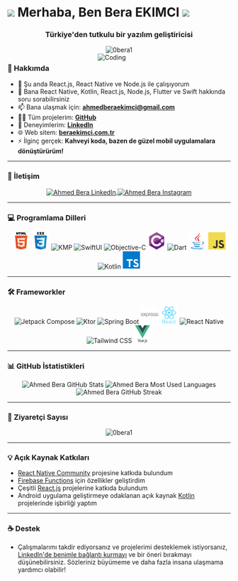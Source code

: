 # <img src="https://user-images.githubusercontent.com/74038190/226190894-18e959ba-d458-4b94-ac44-790190f2a947.gif" height="40" /> Merhaba, Ben Bera EKIMCI <img src="https://user-images.githubusercontent.com/74038190/226190894-18e959ba-d458-4b94-ac44-790190f2a947.gif" height="40" />

<h3 align="center">Türkiye'den tutkulu bir yazılım geliştiricisi</h3>

<div align="center">
  <img src="https://github-profile-trophy.vercel.app/?username=0bera1&theme=algolia&margin-w=15" alt="0bera1" />
</div>

<img align="right" alt="Coding" width="300" src="https://media.licdn.com/dms/image/C4E12AQHhfpP2slLoXw/article-cover_image-shrink_600_2000/0/1578791251071?e=2147483647&v=beta&t=z0mDGgtn6FZAR_FAWN0lu2QP80ugvAfOnWcJ3acz7Rk">

### 🚀 Hakkımda
- 🔭 Şu anda React.js, React Native ve Node.js ile çalışıyorum
- 💬 Bana React Native, Kotlin, React.js, Node.js, Flutter ve Swift hakkında soru sorabilirsiniz
- 📫 Bana ulaşmak için: **[ahmedberaekimci@gmail.com](mailto:ahmedberaekimci@gmail.com)**
- 👨‍💻 Tüm projelerim: **[GitHub](https://github.com/0bera1)**
- 📄 Deneyimlerim: **[LinkedIn](https://linkedin.com/in/ahmed-bera-ekimci)**
- 🌐 Web sitem: **[beraekimci.com.tr](http://beraekimci.com.tr)**
- ⚡ İlginç gerçek: **Kahveyi koda, bazen de güzel mobil uygulamalara dönüştürürüm!**

---

### 🤝 İletişim
<div align="center">
  <a href="https://www.linkedin.com/in/ahmed-bera-ekimci" target="blank">
    <img align="center" src="https://raw.githubusercontent.com/rahuldkjain/github-profile-readme-generator/master/src/images/icons/Social/linked-in-alt.svg" alt="Ahmed Bera LinkedIn" height="30" width="40" />
  </a>
  <a href="https://www.instagram.com/0bera1/" target="blank">
    <img align="center" src="https://raw.githubusercontent.com/rahuldkjain/github-profile-readme-generator/master/src/images/icons/Social/instagram.svg" alt="Ahmed Bera Instagram" height="30" width="40" />
  </a>
</div>

---

### 💻 Programlama Dilleri
<div align="center">
  <img src="https://raw.githubusercontent.com/devicons/devicon/master/icons/html5/html5-original-wordmark.svg" alt="HTML5" width="40" height="40"/>
  <img src="https://raw.githubusercontent.com/devicons/devicon/master/icons/css3/css3-original-wordmark.svg" alt="CSS3" width="40" height="40"/>
  <img src="https://www.vectorlogo.zone/logos/kotlinlang/kotlinlang-icon.svg" alt="KMP" width="40" height="40"/>
  <img src="https://www.vectorlogo.zone/logos/swift/swift-icon.svg" alt="SwiftUI" width="40" height="40"/>
  <img src="https://www.vectorlogo.zone/logos/apple/apple-icon.svg" alt="Objective-C" width="40" height="40"/>
  <img src="https://raw.githubusercontent.com/devicons/devicon/master/icons/csharp/csharp-original.svg" alt="C#" width="40" height="40"/>
  <img src="https://www.vectorlogo.zone/logos/dartlang/dartlang-icon.svg" alt="Dart" width="40" height="40"/>
  <img src="https://raw.githubusercontent.com/devicons/devicon/master/icons/java/java-original.svg" alt="Java" width="40" height="40"/>
  <img src="https://raw.githubusercontent.com/devicons/devicon/master/icons/javascript/javascript-original.svg" alt="JavaScript" width="40" height="40"/>
  <img src="https://www.vectorlogo.zone/logos/kotlinlang/kotlinlang-icon.svg" alt="Kotlin" width="40" height="40"/>
  <img src="https://raw.githubusercontent.com/devicons/devicon/master/icons/typescript/typescript-original.svg" alt="TypeScript" width="40" height="40"/>
</div>

---

### 🛠️ Frameworkler
<div align="center">
  <img src="https://developer.android.com/static/images/logos/android.svg" alt="Jetpack Compose" width="40" height="40"/>
  <img src="https://www.vectorlogo.zone/logos/kotlinlang/kotlinlang-icon.svg" alt="Ktor" width="40" height="40"/>
  <img src="https://www.vectorlogo.zone/logos/springio/springio-icon.svg" alt="Spring Boot" width="40" height="40"/>
  <img src="https://raw.githubusercontent.com/devicons/devicon/master/icons/express/express-original-wordmark.svg" alt="Express.js" width="40" height="40"/>
  <img src="https://raw.githubusercontent.com/devicons/devicon/master/icons/react/react-original-wordmark.svg" alt="React" width="40" height="40"/>
  <img src="https://reactnative.dev/img/header_logo.svg" alt="React Native" width="40" height="40"/>
  <img src="https://www.vectorlogo.zone/logos/tailwindcss/tailwindcss-icon.svg" alt="Tailwind CSS" width="40" height="40"/>
  <img src="https://raw.githubusercontent.com/devicons/devicon/master/icons/vuejs/vuejs-original-wordmark.svg" alt="Vue.js" width="40" height="40"/>
</div>

---

### 📊 GitHub İstatistikleri
<div align="center">
  <img src="https://github-readme-stats.vercel.app/api?username=0bera1&show_icons=true&theme=radical" alt="Ahmed Bera GitHub Stats" />
  <img src="https://github-readme-stats.vercel.app/api/top-langs/?username=0bera1&layout=compact&theme=radical" alt="Ahmed Bera Most Used Languages" />
  <img src="https://github-readme-streak-stats.herokuapp.com/?user=0bera1&theme=radical" alt="Ahmed Bera GitHub Streak" />
</div>

---

### 👀 Ziyaretçi Sayısı
<div align="center">
  <img src="https://komarev.com/ghpvc/?username=0bera1&label=Profile%20Views&color=blue&style=plastic" alt="0bera1" />
</div>

---

### 💡 Açık Kaynak Katkıları
- [React Native Community](https://github.com/react-native-community) projesine katkıda bulundum
- [Firebase Functions](https://github.com/firebase/functions) için özellikler geliştirdim
- Çeşitli [React.js](https://github.com/facebook/react) projelerine katkıda bulundum
- Android uygulama geliştirmeye odaklanan açık kaynak [Kotlin](https://github.com/JetBrains/kotlin) projelerinde işbirliği yaptım

---

### ☕ Destek
- Çalışmalarımı takdir ediyorsanız ve projelerimi desteklemek istiyorsanız, [LinkedIn'de benimle bağlantı kurmayı](https://www.linkedin.com/in/ahmed-bera-ekimci) ve bir öneri bırakmayı düşünebilirsiniz. Sözleriniz büyümeme ve daha fazla insana ulaşmama yardımcı olabilir!
